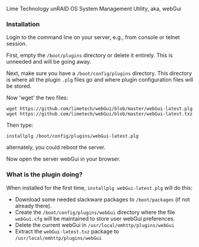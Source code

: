 Lime Technology unRAID OS System Management Utility, aka, webGui

### Installation

Login to the command line on your server, e.g., from console or telnet session.

First, empty the `/boot/plugins` directory or delete it entirely.  This is unneeded and will
be going away.

Next, make sure you have a `/boot/config/plugins` directory.  This directory is where all the
plugin `.plg` files go and where plugin configuration files will be stored.

Now 'wget' the two files:

`wget https://github.com/limetech/webGui/blob/master/webGui-latest.plg`
`wget https://github.com/limetech/webGui/blob/master/webGui-latest.txz`

Then type:

`installplg /boot/config/plugins/webGui-latest.plg`

alternately, you could reboot the server.

Now open the server webGui in your browser.

### What is the plugin doing?

When installed for the first time, `installplg webGui-latest.plg` will do this:

* Download some needed slackware packages to `/boot/packages` (if not already there).
* Create the `/boot/config/plugins/webGui` directory where the file `webGui.cfg` will be maintained to
store user webGui preferences.
* Delete the current webGui in `/usr/local/emhttp/plugins/webGui`
* Extract the `webGui-latest.txz` package to `/usr/local/emhttp/plugins/webGui`

